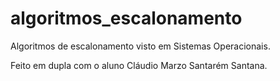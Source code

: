 # algoritmos_escalonamento
Algoritmos de escalonamento visto em Sistemas Operacionais.

Feito em dupla com o aluno Cláudio Marzo Santarém Santana. 
